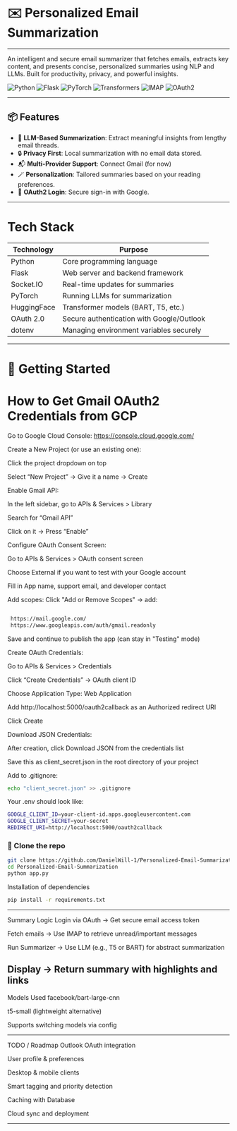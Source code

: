 # ✉️ Personalized Email Summarization
---

An intelligent and secure email summarizer that fetches emails, extracts key content, and presents concise, personalized summaries using NLP and LLMs. Built for productivity, privacy, and powerful insights.

![Python](https://img.shields.io/badge/Python-3.10-blue?logo=python)
![Flask](https://img.shields.io/badge/Flask-2.x-black?logo=flask)
![PyTorch](https://img.shields.io/badge/PyTorch-2.x-EE4C2C?logo=pytorch)
![Transformers](https://img.shields.io/badge/HuggingFace-Transformers-yellow?logo=huggingface)
![IMAP](https://img.shields.io/badge/IMAP-email%20access-green?logo=gmail)
![OAuth2](https://img.shields.io/badge/OAuth2-secure%20login-lightgrey?logo=auth0)

---

## 📦 Features

- 🧠 **LLM-Based Summarization**: Extract meaningful insights from lengthy email threads.
- 🔒 **Privacy First**: Local summarization with no email data stored.
- 📬 **Multi-Provider Support**: Connect Gmail (for now)
- 🪄 **Personalization**: Tailored summaries based on your reading preferences.
- 🔐 **OAuth2 Login**: Secure sign-in with Google.

---

# Tech Stack

| Technology   | Purpose                                   |
|--------------|-------------------------------------------|
| Python       | Core programming language                 |
| Flask        | Web server and backend framework          |
| Socket.IO    | Real-time updates for summaries           |
| PyTorch      | Running LLMs for summarization            |
| HuggingFace  | Transformer models (BART, T5, etc.)       |
| OAuth 2.0    | Secure authentication with Google/Outlook |
| dotenv       | Managing environment variables securely   |
---

# 🚀 Getting Started

# How to Get Gmail OAuth2 Credentials from GCP

Go to Google Cloud Console:
https://console.cloud.google.com/

Create a New Project (or use an existing one):

Click the project dropdown on top

Select “New Project” → Give it a name → Create

Enable Gmail API:

In the left sidebar, go to APIs & Services > Library

Search for “Gmail API”

Click on it → Press “Enable”

Configure OAuth Consent Screen:

Go to APIs & Services > OAuth consent screen

Choose External if you want to test with your Google account

Fill in App name, support email, and developer contact

Add scopes: Click "Add or Remove Scopes" → add:

```bash

 https://mail.google.com/
 https://www.googleapis.com/auth/gmail.readonly

```

Save and continue to publish the app (can stay in "Testing" mode)

Create OAuth Credentials:

Go to APIs & Services > Credentials

Click “Create Credentials” → OAuth client ID

Choose Application Type: Web Application

Add http://localhost:5000/oauth2callback as an Authorized redirect URI

Click Create

Download JSON Credentials:

After creation, click Download JSON from the credentials list

Save this as client_secret.json in the root directory of your project

Add to .gitignore:

```bash
echo "client_secret.json" >> .gitignore
```

Your .env should look like:

```bash
GOOGLE_CLIENT_ID=your-client-id.apps.googleusercontent.com
GOOGLE_CLIENT_SECRET=your-secret
REDIRECT_URI=http://localhost:5000/oauth2callback
```

### 📁 Clone the repo

```bash
git clone https://github.com/DanielWill-1/Personalized-Email-Summarization
cd Personalized-Email-Summarization
python app.py

```
Installation of dependencies
```bash
pip install -r requirements.txt
```

---
Summary Logic
Login via OAuth → Get secure email access token

Fetch emails → Use IMAP to retrieve unread/important messages

Run Summarizer → Use LLM (e.g., T5 or BART) for abstract summarization

Display → Return summary with highlights and links
---

Models Used
facebook/bart-large-cnn

t5-small (lightweight alternative)

Supports switching models via config

---

TODO / Roadmap
 Outlook OAuth integration

 User profile & preferences

 Desktop & mobile clients

 Smart tagging and priority detection

 Caching with Database

 Cloud sync and deployment

---

